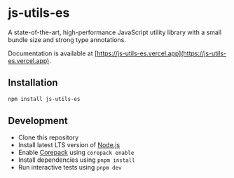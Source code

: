 # js-utils-es

A state-of-the-art, high-performance JavaScript utility library with a small bundle size and strong type annotations.

Documentation is available at [https://js-utils-es.vercel.app](https://js-utils-es.vercel.app).

## Installation

```sh
npm install js-utils-es
```

## Development

- Clone this repository
- Install latest LTS version of [Node.js](https://nodejs.org/en/)
- Enable [Corepack](https://github.com/nodejs/corepack) using `corepack enable`
- Install dependencies using `pnpm install`
- Run interactive tests using `pnpm dev`
